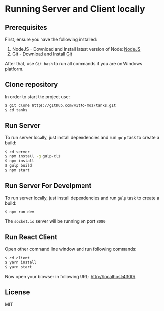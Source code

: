 # Running Server and Client locally
## Prerequisites

First, ensure you have the following installed:

1. NodeJS - Download and Install latest version of Node: [NodeJS](http://http://nodejs.org)
2. Git - Download and Install [Git](http://git-scm.com)

After that, use `Git bash` to run all commands if you are on Windows platform.

## Clone repository

In order to start the project use:

```bash
$ git clone https://github.com/vitto-moz/tanks.git
$ cd tanks
```

## Run Server

To run server locally, just install dependencies and run `gulp` task to create a build:

```bash
$ cd server
$ npm install -g gulp-cli
$ npm install
$ gulp build
$ npm start
```

## Run Server For Develpment

To run server locally, just install dependencies and run `gulp` task to create a build:

```bash
$ npm run dev
```

The `socket.io` server will be running on port `8080`

## Run React Client

Open other command line window and run following commands:

```bash
$ cd client
$ yarn install
$ yarn start
```

Now open your browser in following URL: [http://localhost:4300/](http://localhost:4300/)

## License

MIT
